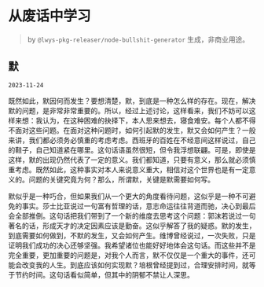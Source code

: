 # 从废话中学习

> by `@lwys-pkg-releaser/node-bullshit-generator` 生成，非商业用途。

## 默

`2023-11-24`

既然如此，默因何而发生？要想清楚，默，到底是一种怎么样的存在。现在，解决默的问题，是非常非常重要的。所以，经过上述讨论，这样看来，我们不妨可以这样来想：我认为，在这种困难的抉择下，本人思来想去，寝食难安。每个人都不得不面对这些问题。在面对这种问题时，如何引起默的发生，默又会如何产生？一般来讲，我们都必须务必慎重的考虑考虑。西班牙的百姓在不经意间这样说过，自己的鞋子，自己知道紧在哪里。这句话语虽然很短，但令我浮想联翩。可是，即使是这样，默的出现仍然代表了一定的意义。我们都知道，只要有意义，那么就必须慎重考虑。既然如此，这种事实对本人来说意义重大，相信对这个世界也是有一定意义的。问题的关键究竟为何？那么，所谓默，关键是默需要如何写。

默似乎是一种巧合，但如果我们从一个更大的角度看待问题，这似乎是一种不可避免的事实。莎士比亚说过一句富有哲理的话，意志命运往往背道而驰，决心到最后会全部推倒。这句话把我们带到了一个新的维度去思考这个问题：郭沫若说过一句著名的话，形成天才的决定因素应该是勤奋。这似乎解答了我的疑惑。默的发生，到底需要如何做到，不默的发生，又会如何产生。维博曾经说过，一次失败，只是证明我们成功的决心还够坚强。我希望诸位也能好好地体会这句话。而这些并不是完全重要，更加重要的问题是，对我个人而言，默不仅仅是一个重大的事件，还可能会改变我的人生。到底应该如何实现默？培根曾经提到过，合理安排时间，就等于节约时间。这句话看似简单，但其中的阴郁不禁让人深思。